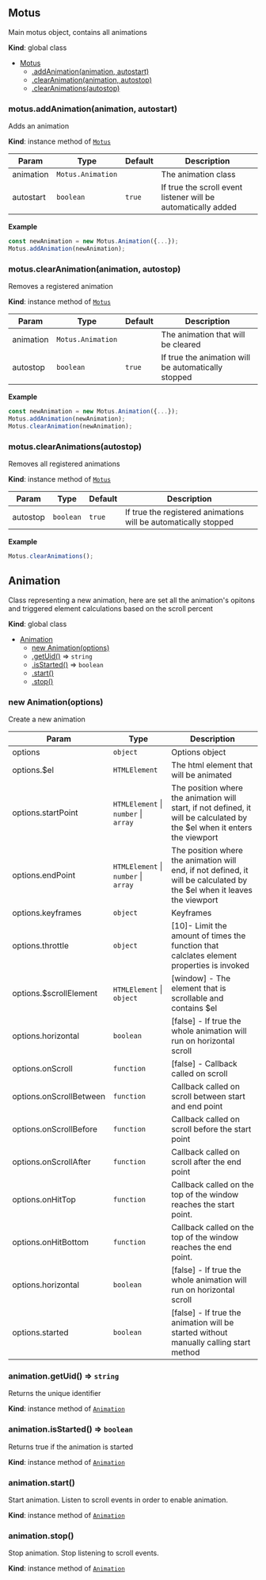 <a name="Motus"></a>

## Motus
Main motus object, contains all animations

**Kind**: global class  

* [Motus](#Motus)
    * [.addAnimation(animation, autostart)](#Motus+addAnimation)
    * [.clearAnimation(animation, autostop)](#Motus+clearAnimation)
    * [.clearAnimations(autostop)](#Motus+clearAnimations)

<a name="Motus+addAnimation"></a>

### motus.addAnimation(animation, autostart)
Adds an animation

**Kind**: instance method of [<code>Motus</code>](#Motus)  

| Param | Type | Default | Description |
| --- | --- | --- | --- |
| animation | <code>Motus.Animation</code> |  | The animation class |
| autostart | <code>boolean</code> | <code>true</code> | If true the scroll event listener will be automatically added |

**Example**  
```js
const newAnimation = new Motus.Animation({...});
Motus.addAnimation(newAnimation);
```
<a name="Motus+clearAnimation"></a>

### motus.clearAnimation(animation, autostop)
Removes a registered animation

**Kind**: instance method of [<code>Motus</code>](#Motus)  

| Param | Type | Default | Description |
| --- | --- | --- | --- |
| animation | <code>Motus.Animation</code> |  | The animation that will be cleared |
| autostop | <code>boolean</code> | <code>true</code> | If true the animation will be automatically stopped |

**Example**  
```js
const newAnimation = new Motus.Animation({...});
Motus.addAnimation(newAnimation);
Motus.clearAnimation(newAnimation);
```
<a name="Motus+clearAnimations"></a>

### motus.clearAnimations(autostop)
Removes all registered animations

**Kind**: instance method of [<code>Motus</code>](#Motus)  

| Param | Type | Default | Description |
| --- | --- | --- | --- |
| autostop | <code>boolean</code> | <code>true</code> | If true the registered animations will be automatically stopped |

**Example**  
```js
Motus.clearAnimations();
```
<a name="Animation"></a>

## Animation
Class representing a new animation, here are set all the animation's opitons and triggered element calculations based on the scroll percent

**Kind**: global class  

* [Animation](#Animation)
    * [new Animation(options)](#new_Animation_new)
    * [.getUid()](#Animation+getUid) ⇒ <code>string</code>
    * [.isStarted()](#Animation+isStarted) ⇒ <code>boolean</code>
    * [.start()](#Animation+start)
    * [.stop()](#Animation+stop)

<a name="new_Animation_new"></a>

### new Animation(options)
Create a new animation


| Param | Type | Description |
| --- | --- | --- |
| options | <code>object</code> | Options object |
| options.$el | <code>HTMLElement</code> | The html element that will be animated |
| options.startPoint | <code>HTMLElement</code> \| <code>number</code> \| <code>array</code> | The position where the animation will start, if not defined, it will be calculated by the $el when it enters the viewport |
| options.endPoint | <code>HTMLElement</code> \| <code>number</code> \| <code>array</code> | The position where the animation will end, if not defined, it will be calculated by the $el when it leaves the viewport |
| options.keyframes | <code>object</code> | Keyframes |
| options.throttle | <code>object</code> | [10]- Limit the amount of times the function that calclates element properties is invoked |
| options.$scrollElement | <code>HTMLElement</code> \| <code>object</code> | [window] - The element that is scrollable and contains $el |
| options.horizontal | <code>boolean</code> | [false] - If true the whole animation will run on horizontal scroll |
| options.onScroll | <code>function</code> | [false] - Callback called on scroll |
| options.onScrollBetween | <code>function</code> | Callback called on scroll between start and end point |
| options.onScrollBefore | <code>function</code> | Callback called on scroll before the start point |
| options.onScrollAfter | <code>function</code> | Callback called on scroll after the end point |
| options.onHitTop | <code>function</code> | Callback called on the top of the window reaches the start point. |
| options.onHitBottom | <code>function</code> | Callback called on the top of the window reaches the end point. |
| options.horizontal | <code>boolean</code> | [false] - If true the whole animation will run on horizontal scroll |
| options.started | <code>boolean</code> | [false] - If true the animation will be started without manually calling start method |

<a name="Animation+getUid"></a>

### animation.getUid() ⇒ <code>string</code>
Returns the unique identifier

**Kind**: instance method of [<code>Animation</code>](#Animation)  
<a name="Animation+isStarted"></a>

### animation.isStarted() ⇒ <code>boolean</code>
Returns true if the animation is started

**Kind**: instance method of [<code>Animation</code>](#Animation)  
<a name="Animation+start"></a>

### animation.start()
Start animation. Listen to scroll events in order to enable animation.

**Kind**: instance method of [<code>Animation</code>](#Animation)  
<a name="Animation+stop"></a>

### animation.stop()
Stop animation. Stop listening to scroll events.

**Kind**: instance method of [<code>Animation</code>](#Animation)  
